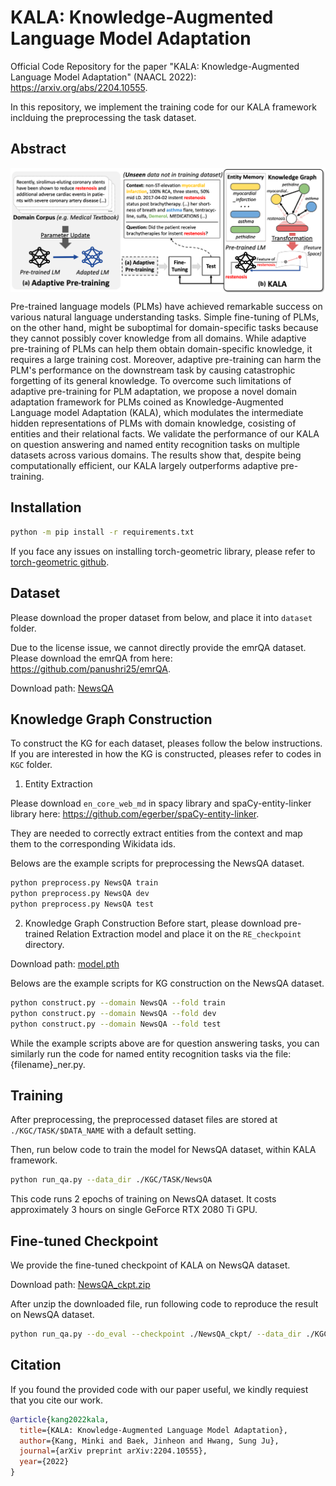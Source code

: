 # KALA: Knowledge-Augmented Language Model Adaptation

Official Code Repository for the paper "KALA: Knowledge-Augmented Language Model Adaptation" (NAACL 2022): https://arxiv.org/abs/2204.10555.

In this repository, we implement the training code for our KALA framework inclduing the preprocessing the task dataset.

## Abstract
<img align="middle" width="900" src="https://github.com/Nardien/KALA/blob/master/images/concept_fig.png">

Pre-trained language models (PLMs) have achieved remarkable success on various natural language understanding tasks.
Simple fine-tuning of PLMs, on the other hand, might be suboptimal for domain-specific tasks because they cannot possibly cover knowledge from all domains.
While adaptive pre-training of PLMs can help them obtain domain-specific knowledge, it requires a large training cost.
Moreover, adaptive pre-training can harm the PLM's performance on the downstream task by causing catastrophic forgetting of its general knowledge.
To overcome such limitations of adaptive pre-training for PLM adaptation, we propose a novel domain adaptation framework for PLMs coined as Knowledge-Augmented Language model Adaptation (KALA),
which modulates the intermediate hidden representations of PLMs with domain knowledge, cosisting of entities and their relational facts.
We validate the performance of our KALA on question answering and named entity recognition tasks on multiple datasets across various domains.
The results show that, despite being computationally efficient, our KALA largely outperforms adaptive pre-training.

## Installation
```bash
python -m pip install -r requirements.txt
```
If you face any issues on installing torch-geometric library, please refer to [torch-geometric github](https://github.com/pyg-team/pytorch_geometric).

## Dataset
Please download the proper dataset from below, and place it into `dataset` folder.

Due to the license issue, we cannot directly provide the emrQA dataset. Please download the emrQA from here: https://github.com/panushri25/emrQA.

Download path: [NewsQA](https://drive.google.com/file/d/1TZCOm6lGKaz4fm_QaCrZladN-7YJkjt2/view?usp=sharing)

## Knowledge Graph Construction
To construct the KG for each dataset, pleases follow the below instructions.
If you are interested in how the KG is constructed, pleases refer to codes in `KGC` folder.

1. Entity Extraction

Please download `en_core_web_md` in spacy library and spaCy-entity-linker library here: https://github.com/egerber/spaCy-entity-linker.

They are needed to correctly extract entities from the context and map them to the corresponding Wikidata ids.

Belows are the example scripts for preprocessing the NewsQA dataset.

```bash
python preprocess.py NewsQA train
python preprocess.py NewsQA dev
python preprocess.py NewsQA test
```

2. Knowledge Graph Construction
Before start, please download pre-trained Relation Extraction model and place it on the `RE_checkpoint` directory. 

Download path: [model.pth](https://drive.google.com/file/d/1XrUUb6aDWTTPAV_CfTBWGh6sYr89w9OW/view?usp=sharing)

Belows are the example scripts for KG construction on the NewsQA dataset.

```bash
python construct.py --domain NewsQA --fold train
python construct.py --domain NewsQA --fold dev
python construct.py --domain NewsQA --fold test 
```

While the example scripts above are for question answering tasks, you can similarly run the code for named entity recognition tasks via the file: {filename}_ner.py.

## Training
After preprocessing, the preprocessed dataset files are stored at `./KGC/TASK/$DATA_NAME` with a default setting.

Then, run below code to train the model for NewsQA dataset, within KALA framework.

```bash
python run_qa.py --data_dir ./KGC/TASK/NewsQA
```

This code runs 2 epochs of training on NewsQA dataset. It costs approximately 3 hours on single GeForce RTX 2080 Ti GPU.

## Fine-tuned Checkpoint

We provide the fine-tuned checkpoint of KALA on NewsQA dataset.

Download path: [NewsQA_ckpt.zip](https://drive.google.com/file/d/1yVXmAboH-8Es_7fNmwChFypdXrXAZ3Yl/view?usp=sharing)

After unzip the downloaded file, run following code to reproduce the result on NewsQA dataset.

```bash
python run_qa.py --do_eval --checkpoint ./NewsQA_ckpt/ --data_dir ./KGC/TASK/NewsQA
```

## Citation
If you found the provided code with our paper useful, we kindly requiest that you cite our work.
```BibTex
@article{kang2022kala,
  title={KALA: Knowledge-Augmented Language Model Adaptation},
  author={Kang, Minki and Baek, Jinheon and Hwang, Sung Ju},
  journal={arXiv preprint arXiv:2204.10555},
  year={2022}
}
```
